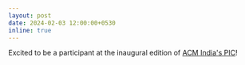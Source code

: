 ```yaml
---
layout: post
date: 2024-02-03 12:00:00+0530
inline: true
---
```


Excited to be a participant at the inaugural edition of [ACM India's PIC](https://event.india.acm.org/pic/#Laureatus)!
